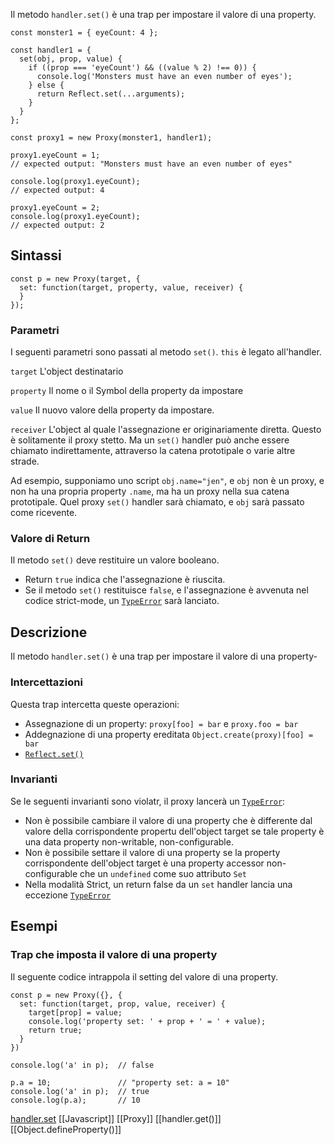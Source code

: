 Il metodo `handler.set()` è una trap per impostare il valore di una property.

```JS
const monster1 = { eyeCount: 4 };

const handler1 = {
  set(obj, prop, value) {
    if ((prop === 'eyeCount') && ((value % 2) !== 0)) {
      console.log('Monsters must have an even number of eyes');
    } else {
      return Reflect.set(...arguments);
    }
  }
};

const proxy1 = new Proxy(monster1, handler1);

proxy1.eyeCount = 1;
// expected output: "Monsters must have an even number of eyes"

console.log(proxy1.eyeCount);
// expected output: 4

proxy1.eyeCount = 2;
console.log(proxy1.eyeCount);
// expected output: 2
```

## Sintassi
```JS
const p = new Proxy(target, {
  set: function(target, property, value, receiver) {
  }
});
```

### Parametri
I seguenti parametri sono passati al metodo `set()`. `this` è legato all'handler.

`target`
L'object destinatario

`property`
Il nome o il Symbol della property da impostare

`value`
Il nuovo valore della property da impostare.

`receiver`
L'object al quale  l'assegnazione  er originariamente diretta. Questo è solitamente il proxy stetto. Ma un `set()` handler può anche essere chiamato indirettamente, attraverso la catena prototipale o varie altre strade.

Ad esempio, supponiamo uno script `obj.name="jen"`, e `obj` non è un proxy, e non ha una propria property `.name`, ma ha un proxy nella sua catena prototipale. Quel proxy `set()` handler sarà chiamato, e `obj` sarà passato come ricevente.

### Valore di Return
Il metodo `set()` deve restituire un valore booleano.
* Return `true` indica che l'assegnazione è riuscita.
*  Se il metodo `set()` restituisce `false`, e l'assegnazione è avvenuta nel codice strict-mode, un [`TypeError`](https://developer.mozilla.org/en-US/docs/Web/JavaScript/Reference/Global_Objects/TypeError) sarà lanciato.

## Descrizione
Il metodo `handler.set()` è una trap per impostare il valore di una property-

### Intercettazioni
Questa trap intercetta queste operazioni:
* Assegnazione di un property: `proxy[foo] = bar` e `proxy.foo = bar`
* Addegnazione di una property ereditata `Object.create(proxy)[foo] = bar`
* [`Reflect.set()`](https://developer.mozilla.org/en-US/docs/Web/JavaScript/Reference/Global_Objects/Reflect/set) 

### Invarianti
Se le seguenti invarianti sono violatr, il proxy lancerà un [`TypeError`](https://developer.mozilla.org/en-US/docs/Web/JavaScript/Reference/Global_Objects/TypeError):

* Non è possibile cambiare il valore di una property che è differente dal valore della corrispondente propertu dell'object target se tale property è una data property non-writable, non-configurable.
* Non è possibile settare il valore di una property se la property corrispondente dell'object target è una property accessor non-configurable che un `undefined` come suo attributo `Set`
* Nella modalità Strict, un return false da un `set` handler lancia una eccezione [`TypeError`](https://developer.mozilla.org/en-US/docs/Web/JavaScript/Reference/Global_Objects/TypeError)

## Esempi
### Trap che imposta il valore di una property
Il seguente codice intrappola il setting del valore di una property.

```JS
const p = new Proxy({}, {
  set: function(target, prop, value, receiver) {
    target[prop] = value;
    console.log('property set: ' + prop + ' = ' + value);
    return true;
  }
})

console.log('a' in p);  // false

p.a = 10;               // "property set: a = 10"
console.log('a' in p);  // true
console.log(p.a);       // 10

```

[handler.set](https://developer.mozilla.org/en-US/docs/Web/JavaScript/Reference/Global_Objects/Proxy/Proxy/set)
[[Javascript]]
[[Proxy]]
[[handler.get()]]
[[Object.defineProperty()]]